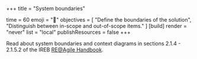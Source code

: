 +++
title = "System boundaries"

time = 60
emoji = "🤖"
objectives = [
    "Define the boundaries of the solution",
    "Distinguish between in-scope and out-of-scope items."
]
[build]
  render = "never"
  list = "local"
  publishResources = false
+++

Read about system boundaries and context diagrams in sections 2.1.4 - 2.1.5.2 of the IREB [RE@Agile Handbook](https://cpre.ireb.org/en/downloads-and-resources/downloads#cpre-re-agile-handbook).


